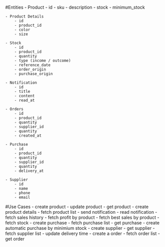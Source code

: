 #Entities
    - Product
        - id
        - sku
        - description
        - stock
        - minimum_stock
               
    - Product Details
        - id
        - product_id
        - color
        - size

    - Stock
        - id
        - product_id
        - quantity
        - type (income / outcome)
        - reference_date
        - order_origin
        - purchase_origin

    - Notification
        - id
        - title
        - content
        - read_at

    - Orders
        - id
        - product_id
        - quantity
        - supplier_id
        - quantity
        - created_at

    - Purchase
        - id
        - product_id
        - quantity
        - supplier_id
        - quantity
        - delivery_at

    - Supplier
        - id
        - name
        - phone
        - email
    
#Use Cases
    - create product
    - update product
    - get product
    - create product details
    - fetch product list
    - send notification
    - read notification
    - fetch sales history
    - fetch profit by product
    - fetch best sales by product
    - fetch stock
    - create purchase
    - fetch purchase list
    - get purchase
    - create automatic purchase by minimium stock
    - create supplier
    - get supplier
    - fetch supplier list
    - update delivery time
    - create a order
    - fetch order list
    - get order
